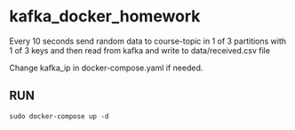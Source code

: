 # kafka_docker_homework
Every 10 seconds send random data to course-topic in 1 of 3 partitions with 1 of 3 keys and then read from kafka and write to data/received.csv file

Change kafka_ip in docker-compose.yaml if needed.

## RUN

    sudo docker-compose up -d
